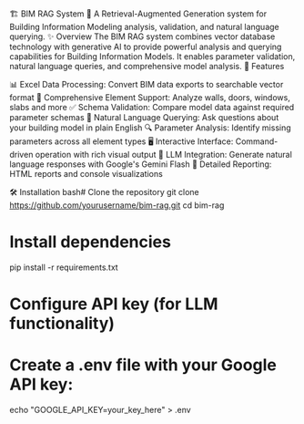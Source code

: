 🏗️ BIM RAG System 🤖
A Retrieval-Augmented Generation system for Building Information Modeling analysis, validation, and natural language querying.
✨ Overview
The BIM RAG system combines vector database technology with generative AI to provide powerful analysis and querying capabilities for Building Information Models. It enables parameter validation, natural language queries, and comprehensive model analysis.
🚀 Features

📊 Excel Data Processing: Convert BIM data exports to searchable vector format
🏢 Comprehensive Element Support: Analyze walls, doors, windows, slabs and more
✅ Schema Validation: Compare model data against required parameter schemas
💬 Natural Language Querying: Ask questions about your building model in plain English
🔍 Parameter Analysis: Identify missing parameters across all element types
🖥️ Interactive Interface: Command-driven operation with rich visual output
🧠 LLM Integration: Generate natural language responses with Google's Gemini Flash
📝 Detailed Reporting: HTML reports and console visualizations

🛠️ Installation
bash# Clone the repository
git clone https://github.com/yourusername/bim-rag.git
cd bim-rag

# Install dependencies
pip install -r requirements.txt

# Configure API key (for LLM functionality)
# Create a .env file with your Google API key:
echo "GOOGLE_API_KEY=your_key_here" > .env
